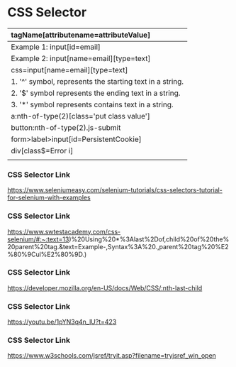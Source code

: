 # CSS Selector


|tagName[attributename=attributeValue]|
|:----|
|Example 1: input[id=email]|
|Example 2: input[name=email][type=text]|
|css=input[name=email][type=text]|
|1. '^' symbol, represents the starting text in a string.|
|2. '$' symbol represents the ending text in a string.|
|3. '*' symbol represents contains text in a string.|
|a:nth-of-type(2)[class='put class value']|
|button:nth-of-type(2).js-submit|
|form>label>input[id=PersistentCookie]|
|div[class$=Error i]|
|<webctrl aaname='First name:' css-selector='label:nth-of-type(4)' />|


### CSS Selector Link
https://www.seleniumeasy.com/selenium-tutorials/css-selectors-tutorial-for-selenium-with-examples
### CSS Selector Link
https://www.swtestacademy.com/css-selenium/#:~:text=13)%20Using%20*%3Alast%2Dof,child%20of%20the%20parent%20tag.&text=Example-,Syntax%3A%20.,parent%20tag%20%E2%80%9Cul%E2%80%9D.)
### CSS Selector Link
https://developer.mozilla.org/en-US/docs/Web/CSS/:nth-last-child
### CSS Selector Link
https://youtu.be/1pYN3q4n_lU?t=423
### CSS Selector Link
https://www.w3schools.com/jsref/tryit.asp?filename=tryjsref_win_open
